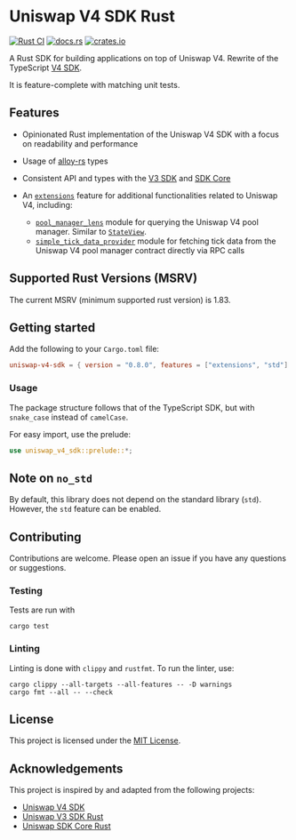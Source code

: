 # Uniswap V4 SDK Rust

[![Rust CI](https://github.com/shuhuiluo/uniswap-v4-sdk-rs/actions/workflows/rust.yml/badge.svg)](https://github.com/shuhuiluo/uniswap-v4-sdk-rs/actions/workflows/rust.yml)
[![docs.rs](https://img.shields.io/docsrs/uniswap-v4-sdk)](https://docs.rs/uniswap-v4-sdk/latest/uniswap_v4_sdk/)
[![crates.io](https://img.shields.io/crates/v/uniswap-v4-sdk.svg)](https://crates.io/crates/uniswap-v4-sdk)

A Rust SDK for building applications on top of Uniswap V4. Rewrite of the
TypeScript [V4 SDK](https://github.com/Uniswap/sdks).

It is feature-complete with matching unit tests.

## Features

- Opinionated Rust implementation of the Uniswap V4 SDK with a focus on readability and performance
- Usage of [alloy-rs](https://github.com/alloy-rs) types
- Consistent API and types with the [V3 SDK](https://github.com/shuhuiluo/uniswap-v3-sdk-rs)
  and [SDK Core](https://github.com/malik672/uniswap-sdk-core-rust)
- An [`extensions`](./src/extensions) feature for additional functionalities related to Uniswap V4, including:

    - [`pool_manager_lens`](./src/extensions/pool_manager_lens.rs) module for querying the Uniswap V4 pool manager.
      Similar to [`StateView`](https://github.com/Uniswap/v4-periphery/blob/main/src/lens/StateView.sol).
    - [`simple_tick_data_provider`](./src/extensions/simple_tick_data_provider.rs) module for fetching tick data from
      the Uniswap V4 pool manager contract directly via RPC calls

## Supported Rust Versions (MSRV)

<!--
When updating this, also update:
- clippy.toml
- Cargo.toml
- .github/workflows/rust.yml
-->

The current MSRV (minimum supported rust version) is 1.83.

## Getting started

Add the following to your `Cargo.toml` file:

```toml
uniswap-v4-sdk = { version = "0.8.0", features = ["extensions", "std"] }
```

### Usage

The package structure follows that of the TypeScript SDK, but with `snake_case` instead of `camelCase`.

For easy import, use the prelude:

```rust
use uniswap_v4_sdk::prelude::*;
```

## Note on `no_std`

By default, this library does not depend on the standard library (`std`). However, the `std` feature can be enabled.

## Contributing

Contributions are welcome. Please open an issue if you have any questions or suggestions.

### Testing

Tests are run with

```shell
cargo test
```

### Linting

Linting is done with `clippy` and `rustfmt`. To run the linter, use:

```shell
cargo clippy --all-targets --all-features -- -D warnings
cargo fmt --all -- --check
```

## License

This project is licensed under the [MIT License](LICENSE).

## Acknowledgements

This project is inspired by and adapted from the following projects:

- [Uniswap V4 SDK](https://github.com/Uniswap/sdks)
- [Uniswap V3 SDK Rust](https://github.com/shuhuiluo/uniswap-v3-sdk-rs)
- [Uniswap SDK Core Rust](https://github.com/malik672/uniswap-sdk-core-rust)
